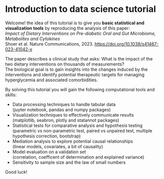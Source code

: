 # Introduction to data science tutorial
Welcome! the idea of this tutorial is to give you **basic statistical and visualization tools** by reproducing the analysis of this paper: \
*Impact of Dietary Interventions on Pre-diabetic Oral and Gut Microbiome, Metabolites and Cytokines* \
Shoer et al. Nature Communications, 2023. https://doi.org/10.1038/s41467-023-41042-x

The paper describes a clinical study that asks: What is the impact of the two dietary interventions on thousands of measurements? \
The biological goal is to gain insights into the changes induced by the interventions and identify potential therapeutic targets for managing hyperglycemia and associated comorbidities.

By solving this tutorial you will gain the following computational tools and skills:
* Data processing techniques to handle tabular data \
(juyter notebook, pandas and numpy packages)
* Visualization techniques to effectively communicate results \
(matplotlib, seabron, plotly and statannot packages)
* Statistical tests for comparative analysis and hypothesis testing \
(parametric vs non-parametric test, paired vs unpaired test, multiple hypothesis correction, bootstrap)
* Mediation analysis to explore potential causal relationships \
(linear models, covariates, a bit of causality)
* Model evaluation on a validation set \
(correlation, coefficent of determination and explained variance)
* Sensitivity to sample size and the law of small numbers

Good luck!
